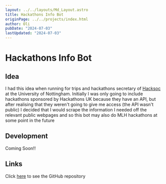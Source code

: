 ```yaml
---
layout: ../../layouts/Md_Layout.astro
title: Hackathons Info Bot
originPage: ../../projects/index.html
author: Oli
pubDate: "2024-07-03"
lastUpdated: "2024-07-03"
---
```


# Hackathons <span class="text-gradient">Info Bot</span>

## Idea
I had this idea when running for trips and hackathons secretary of <a href="https://hacksocnotts.co.uk/">Hacksoc</a> at the University of Nottingham. Initially I was only going to include hackathons sponsored by Hackathons UK because they have an API, but after realising that they weren't going to give me access (the API wasn't public) I decided that I would scrape the information I needed off the relevant public webpages and so this bot may also do MLH hackathons at some point in the future

## Development
Coming Soon!!

## Links
Click <a href="https://github.com/oli-cs/hackathons-info-bot">here</a> to see the GitHub repository